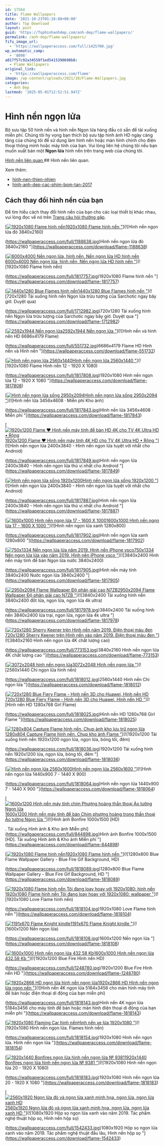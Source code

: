 ```yaml
---
id: 17564
title: Flame Wallpapers
date: '2021-10-23T01:18:08+00:00'
author: Top Download
layout: post
guid: 'https://Tophinhanhdep.com/anh-dep/flame-wallpapers/'
permalink: /anh-dep/flame-wallpapers/
fifu_image_url:
  - 'https://wallpaperaccess.com/full/1425700.jpg'
wp_automatic_camp:
  - '8098'
a017f57c92a34558f1ed5415398698b8:
  - Flame Wallpapers
original_link:
  - 'https://wallpaperaccess.com/flame'
image: /wp-content/uploads/2021/10/Flame-Wallpapers.jpg
categories:
  - Ảnh Đẹp
lastmod: '2025-05-01T12:52:51.947Z'
---
```

# Hình nền ngọn lửa

Bộ sưu tập 50 hình nền và hình nền Ngọn lửa hàng đầu có sẵn để tải xuống miễn phí. Chúng tôi hy vọng bạn thích bộ sưu tập hình ảnh HD ngày càng tăng của chúng tôi để sử dụng làm hình nền hoặc màn hình chính cho điện thoại thông minh hoặc máy tính của bạn. Vui lòng liên hệ chúng tôi nếu bạn muốn xuất bản một **Ngọn lửa** hình nền trên trang web của chúng tôi.

[Hình nền liên quan ](#related) ## Hình nền liên quan.

   
 Xem thêm:

   
- [hinh-nen-thien-nhien](https://tophinhanhdep.com/hinh-nen-dep/hinh-nen-thien-nhien/)
- [hinh-anh-dep-cac-phim-bom-tan-2017](https://tophinhanhdep.com/anh-dep/hinh-anh-dep-cac-phim-bom-tan-2017/)

## Cách thay đổi hình nền của bạn

Để tìm hiểu cách thay đổi hình nền của bạn cho các loại thiết bị khác nhau, vui lòng đọc về nó trên [Trang câu hỏi thường gặp](https://tophinhanhdep.com/faq/).

  
[[![1920x1080 Flame hình nền](https://wallpaperaccess.com/full/1425700.jpg)1920x1080 Flame hình nền "](https://wallpaperaccess.com/download/flame-1425700)](![Hình nền ngọn lửa đỏ 3840x2160)

(https://wallpaperaccess.com/full/1188638.jpg)Hình nền ngọn lửa đỏ 3840x2160 "](https://wallpaperaccess.com/download/flame-1188638)

[[![6000x4000 Nền ngọn lửa, hình nền, Nền ngọn lửa HD hình nền](https://wallpaperaccess.com/full/511758.jpg)6000x4000 Nền ngọn lửa, hình nền, Nền ngọn lửa HD hình nền "](https://wallpaperaccess.com/download/flame-511758)](![1920x1080 Flame hình nền)

(https://wallpaperaccess.com/full/1817757.jpg)1920x1080 Flame hình nền "](https://wallpaperaccess.com/download/flame-1817757)

[[![1440x1280 Blue Flames hình nền](https://wallpaperaccess.com/full/1817772.jpg)1440x1280 Blue Flames hình nền "](https://wallpaperaccess.com/download/flame-1817772)](![720x1280 Tải xuống hình nền Ngọn lửa trừu tượng của Sarchotic ngay bây giờ.  Duyệt qua)

(https://wallpaperaccess.com/full/1712982.jpg)720x1280 Tải xuống hình nền Ngọn lửa trừu tượng của Sarchotic ngay bây giờ. Duyệt qua "](https://wallpaperaccess.com/download/flame-1712982)

[[![2592x1944 Nền ngọn lửa](https://wallpaperaccess.com/full/1817776.jpg)2592x1944 Nền ngọn lửa "](https://wallpaperaccess.com/download/flame-1817776)](![Hình nền và hình nền HD 6686x4179 Flame)

(https://wallpaperaccess.com/full/551732.jpg)6686x4179 Flame HD Hình nền và Hình nền "](https://wallpaperaccess.com/download/flame-551732)

[[![Hình nền ngọn lửa 2560x1440](https://wallpaperaccess.com/full/1817781.jpg)Hình nền ngọn lửa 2560x1440 "](https://wallpaperaccess.com/download/flame-1817781)](![1920x1080 Flame Hình nền 12 - 1920 X 1080)

(https://wallpaperaccess.com/full/1817808.jpg)1920x1080 Hình nền ngọn lửa 12 - 1920 X 1080 "](https://wallpaperaccess.com/download/flame-1817808)

[[![Hình nền ngọn lửa sống 2950x2094](https://wallpaperaccess.com/full/1817815.jpg)Hình nền ngọn lửa sống 2950x2094 "](https://wallpaperaccess.com/download/flame-1817815)](![Hình nền lửa 3456x4608 · Miễn phí Kho ảnh)

(https://wallpaperaccess.com/full/1817843.jpg)Hình nền lửa 3456x4608 · Miễn phí "](https://wallpaperaccess.com/download/flame-1817843)

[[![1920x1200 Flame ❤ Hình nền máy tính để bàn HD 4K cho TV 4K Ultra HD • Rộng](https://wallpaperaccess.com/full/961478.jpg)1920x1200 Flame ❤ Hình nền máy tính 4K HD cho TV 4K Ultra HD • Rộng "](https://wallpaperaccess.com/download/flame-961478)](![Hình nền ngọn lửa 2400x3840 - Hình nền ngọn lửa tuyệt vời nhất cho Android)

(https://wallpaperaccess.com/full/1817849.jpg)Hình nền ngọn lửa 2400x3840 - Hình nền ngọn lửa thú vị nhất cho Android "](https://wallpaperaccess.com/download/flame-1817849)

[[![Hình nền ngọn lửa sống 1920x1200](https://wallpaperaccess.com/full/1817875.jpg)Hình nền ngọn lửa sống 1920x1200 "](https://wallpaperaccess.com/download/flame-1817875)](![Hình nền ngọn lửa 2400x3840 - Hình nền ngọn lửa tuyệt vời nhất cho Android)

(https://wallpaperaccess.com/full/1817887.jpg)Hình nền ngọn lửa 2400x3840 - Hình nền ngọn lửa thú vị nhất cho Android "](https://wallpaperaccess.com/download/flame-1817887)

[[![1600x1000 Hình nền ngọn lửa 17 - 1600 X 1000](https://wallpaperaccess.com/full/1817898.jpg)1600x1000 Hình nền ngọn lửa 17 - 1600 X 1000 "](https://wallpaperaccess.com/download/flame-1817898)](![Hình nền ngọn lửa xanh 1280x800)

(https://wallpaperaccess.com/full/1817902.jpg)Hình nền ngọn lửa xanh 1280x800 "](https://wallpaperaccess.com/download/flame-1817902)

[[![750x1334 Nền ngọn lửa lửa năm 2019. Hình nền iPhone vsco](https://wallpaperaccess.com/full/919226.jpg)750x1334 Nền ngọn lửa lửa vào năm 2019. Hình nền iPhone vsco "](https://wallpaperaccess.com/download/flame-919226)](![3840x2400 Hình nền máy tính để bàn Ngọn lửa nước 3840x2400)

(https://wallpaperaccess.com/full/1817905.jpg)Hình nền máy tính 3840x2400 Nước ngọn lửa 3840x2400 "](https://wallpaperaccess.com/download/flame-1817905)

[[![2950x2094 Flame Wallpaper Độ phân giải cao N7ZB](https://wallpaperaccess.com/full/1817940.jpg)2950x2094 Flame Wallpaper Độ phân giải cao N7ZB "](https://wallpaperaccess.com/download/flame-1817940)](![3840x2400 Tải xuống hình nền 3840x2400 đốt lửa, ngọn lửa, ngọn lửa 4k ultra)

(https://wallpaperaccess.com/full/1817978.jpg)3840x2400 Tải xuống hình nền 3840x2400 lửa trại, ngọn lửa, ngọn lửa 4k ultra "](https://wallpaperaccess.com/download/flame-1817978)

[[![720x1280 Sherry Keener trên Hình nền năm 2019. Điện thoại màu đen](https://wallpaperaccess.com/full/1248814.jpg)720x1280 Sherry Keener trên Hình nền vào năm 2019. Điện thoại màu đen "](https://wallpaperaccess.com/download/flame-1248814)](![3840x2160 Hình nền ngọn lửa 4K chất lượng cao)

(https://wallpaperaccess.com/full/773153.jpg)3840x2160 Hình nền ngọn lửa 4K chất lượng cao "](https://wallpaperaccess.com/download/flame-773153)

[[![3072x2048 hình nền ngọn lửa](https://wallpaperaccess.com/full/1818000.jpg)3072x2048 Hình nền ngọn lửa "](https://wallpaperaccess.com/download/flame-1818000)](![2560x1440 Chi ngọn lửa hình nền)

(https://wallpaperaccess.com/full/1818012.jpg)2560x1440 Hình nền Chi ngọn lửa "](https://wallpaperaccess.com/download/flame-1818012)

[[![720x1280 Blue Fiery Flame - Hình nền 3D cho Huawei, Hình nền HD](https://wallpaperaccess.com/full/1818020.jpg)720x1280 Blue Fiery Flame - Hình nền 3D cho Huawei, Hình nền HD "](https://wallpaperaccess.com/download/flame-1818020)](![Hình nền HD 1280x768 Girl Flame)

(https://wallpaperaccess.com/full/1818025.jpg)Hình nền HD 1280x768 Girl Flame "](https://wallpaperaccess.com/download/flame-1818025)

[[![1280x804 Capture Flame hình nền.  Chụp ảnh kho lưu trữ ngọn lửa](https://wallpaperaccess.com/full/1818030.jpg)1280x804 Capture Flame hình nền. Chụp kho ảnh Flame "](https://wallpaperaccess.com/download/flame-1818030)](![1920x1200 Tải xuống hình nền 1920x1200 ngọn lửa, ngọn lửa, bóng tối, đêm)

(https://wallpaperaccess.com/full/1818036.jpg)1920x1200 Tải xuống hình nền 1920x1200 lửa, ngọn lửa, bóng tối, đêm "](https://wallpaperaccess.com/download/flame-1818036)

[[![Hình nền ngọn lửa 2560x1600](https://wallpaperaccess.com/full/1818050.jpg)Hình nền ngọn lửa 2560x1600 "](https://wallpaperaccess.com/download/flame-1818050)](![Hình nền ngọn lửa 1440x900 7 - 1440 X 900)

(https://wallpaperaccess.com/full/1818064.jpg)Hình nền ngọn lửa 1440x900 7 - 1440 X 900 "](https://wallpaperaccess.com/download/flame-1818064)

[[![1600x1200 Hình nền máy tính chim Phượng hoàng thần thoại Ảo tưởng Ngọn lửa](https://wallpaperaccess.com/full/1818075.jpg)1600x1200 Hình nền máy tính để bàn Chim phượng hoàng trong thần thoại Ảo tưởng Ngọn lửa "](https://wallpaperaccess.com/download/flame-1818075)](![Hình ảnh Bonfire 1000x1500 [HD)

.  Tải xuống Hình ảnh & Kho ảnh Miễn phí](https://wallpaperaccess.com/full/844898.jpg)Hình ảnh Bonfire 1000x1500 \[HD\]. Tải xuống Hình ảnh &amp; Kho ảnh Miễn phí "](https://wallpaperaccess.com/download/flame-844898)

[[![1920x1080 Flame hình nền](https://wallpaperaccess.com/full/1425713.jpg)1920x1080 Flame hình nền "](https://wallpaperaccess.com/download/flame-1425713)](![1280x800 Blue Flame Wallpaper Gallery - Blue Fire Gif Background, HD)

(https://wallpaperaccess.com/full/1818089.jpg)1280x800 Blue Flame Wallpaper Gallery - Blue Fire Gif Background, HD "](https://wallpaperaccess.com/download/flame-1818089)

[[![1920x1080 Flame hình nền Tôi đang loay hoay với 1920x1080: hình nền](https://wallpaperaccess.com/full/1818096.png)1920x1080 Flame hình nền Tôi đang loay hoay với 1920x1080: wallpaper "](https://wallpaperaccess.com/download/flame-1818096)](![1920x1080 Love Flame hình nền)

(https://wallpaperaccess.com/full/1818104.jpg)1920x1080 Love Flame hình nền "](https://wallpaperaccess.com/download/flame-1818104)

[[![1191x670 Flame Knight kindle](https://wallpaperaccess.com/full/759566.jpg)1191x670 Flame Knight kindle "](https://wallpaperaccess.com/download/flame-759566)](![1600x1200 Nền ngọn lửa)

(https://wallpaperaccess.com/full/1818108.jpg)1600x1200 Nền ngọn lửa "](https://wallpaperaccess.com/download/flame-1818108)

[[![1600x1000 Hình nền ngọn lửa 432,58 Kb](https://wallpaperaccess.com/full/1818111.jpg)1600x1000 Hình nền ngọn lửa 432.58 Kb "](https://wallpaperaccess.com/download/flame-1818111)](![1920x1200 Blue Fire Hình nền HD)

(https://wallpaperaccess.com/full/1248780.jpg)1920x1200 Blue Fire Hình nền HD "](https://wallpaperaccess.com/download/flame-1248780)

[[![1920x2866 HD ngọn lửa hình nền ngọn lửa](https://wallpaperaccess.com/full/1818128.jpg)1920x2866 HD Hình nền ngọn lửa ngọn nến "](https://wallpaperaccess.com/download/flame-1818128)](![Hình nền 4K ngọn lửa 5184x3456 cho màn hình máy tính để bàn hoặc điện thoại di động của bạn miễn phí)

(https://wallpaperaccess.com/full/1818143.jpg)Hình nền 4K ngọn lửa 5184x3456 cho máy tính để bàn hoặc màn hình điện thoại di động của bạn miễn phí "](https://wallpaperaccess.com/download/flame-1818143)

[[![1920x1080 Flaming Car hình nền](https://wallpaperaccess.com/full/1818152.jpg)Hình nền xe lửa 1920x1080 "](https://wallpaperaccess.com/download/flame-1818152)](![1920x1080 Hình nền ngọn lửa.  Flames hình nền)

(https://wallpaperaccess.com/full/1818154.jpg)1920x1080 Hình nền ngọn lửa. Hình nền ngọn lửa "](https://wallpaperaccess.com/download/flame-1818154)

[[![1920x1440 Bonfires ngọn lửa hình nền ngọn lửa № 9381](https://wallpaperaccess.com/full/1818157.jpg)1920x1440 Bonfires ngọn lửa hình nền ngọn lửa № 9381 "](https://wallpaperaccess.com/download/flame-1818157)](![1920x1080 Hình nền ngọn lửa 20 - 1920 X 1080)

(https://wallpaperaccess.com/full/1818183.jpg)1920x1080 Hình nền ngọn lửa 20 - 1920 X 1080 "](https://wallpaperaccess.com/download/flame-1818183)

[[![2560x1920 Ngọn lửa đỏ và ngọn lửa xanh minh họa, ngọn lửa, ngọn lửa xanh HD](https://wallpaperaccess.com/full/1818195.jpg)2560x1920 Ngọn lửa đỏ và ngọn lửa xanh minh họa, ngọn lửa, ngọn lửa xanh HD "](https://wallpaperaccess.com/download/flame-1818195)](![1080x1920 Hộp sọ ngọn lửa xanh vào năm 2019. Tác phẩm nghệ thuật hộp sọ, Hình nền hộp sọ)

(https://wallpaperaccess.com/full/1542433.jpg)1080x1920 Hộp sọ ngọn lửa xanh vào năm 2019. Tác phẩm nghệ thuật đầu lâu, Hình nền hộp sọ "](https://wallpaperaccess.com/download/flame-1542433)

